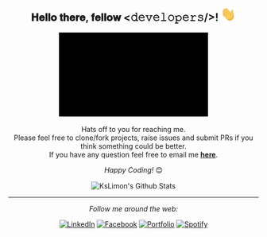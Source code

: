 <div align="center">
<h2> 𝐇𝐞𝐥𝐥𝐨 𝐭𝐡𝐞𝐫𝐞, 𝐟𝐞𝐥𝐥𝐨𝐰 <𝚍𝚎𝚟𝚎𝚕𝚘𝚙𝚎𝚛𝚜/>! <img src="https://github.com/KsLimon/KsLimon/blob/main/Hi.gif" width="30"></h2>
</div>

<div align="center" width="50">

<img src="https://github.com/KsLimon/KsLimon/blob/main/my.gif" alt="Welcome!" width="300"/>

</div>

<div align="center">

Hats off to you for reaching me. <br>
Please feel free to clone/fork projects, raise issues and submit PRs if you think something could be better. <br>
If you have any question feel free to email me <a href="mailto:absphreak@outlook.com"><b>here</b></a>.

<i>Happy Coding!</i> 😊

</div>

<div align="center">

<img align="center" src="https://github-readme-stats.vercel.app/api?username=KsLimon&include_all_commits=true&count_private=true&show_icons=true&line_height=20&title_color=7A7ADB&icon_color=2234AE&text_color=D3D3D3&bg_color=0,000000,130F40" alt="KsLimon's Github Stats">

<!-- ---
[![Top Langs](https://github-readme-stats.vercel.app/api/top-langs/?username=KsLimon&layout=compact&bg_color=0,000000,130F40&theme=dracula)](https://github.com/anuraghazra/github-readme-stats) -->

---

<i>Follow me around the web:</i><br>

<a href="https://www.linkedin.com/in/md-kamrus-samad-4363aa15b/" target="_blank"><img src="https://img.shields.io/badge/LinkedIn-%230077B5.svg?&style=flat-square&logo=linkedin&logoColor=white" alt="LinkedIn"></a>
<a href="https://www.facebook.com/ks.limon.9" target="_blank"><img src="https://img.shields.io/badge/facebook-%23E4405F.svg?&style=flat-square&logo=facebook&logoColor=white" alt="Facebook"></a>
<a href="http://kslimon.github.io/" target="_blank"><img src="https://img.shields.io/badge/Portfolio-%241DA1F2.svg?&style=flat-square&logo=man&logoColor=white" alt="Portfolio"></a>
<a href="https://open.spotify.com/user/31rusniayusztmw7j7xfos7drf7u" target="_blank"><img src="https://img.shields.io/badge/Spotify-%231ED760.svg?&style=flat-square&logo=spotify&logoColor=white" alt="Spotify"></a>


</div>
